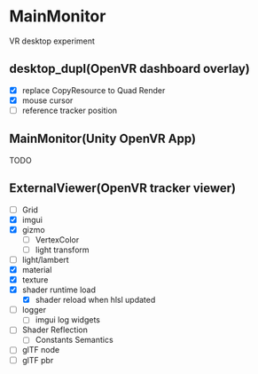 # MainMonitor
VR desktop experiment

## desktop_dupl(OpenVR dashboard overlay)

* [x] replace CopyResource to Quad Render 
* [x] mouse cursor
* [ ] reference tracker position

## MainMonitor(Unity OpenVR App)

TODO

## ExternalViewer(OpenVR tracker viewer)

* [ ] Grid
* [x] imgui
* [x] gizmo
    * [ ] VertexColor
    * [ ] light transform
* [ ] light/lambert
* [x] material
* [x] texture
* [x] shader runtime load
    * [x] shader reload when hlsl updated
* [ ] logger
    * [ ] imgui log widgets
* [ ] Shader Reflection
    * [ ] Constants Semantics
* [ ] glTF node
* [ ] glTF pbr
